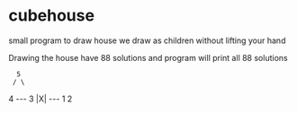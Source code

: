 # cubehouse
small program to draw house we draw as children without lifting your hand

Drawing the house have 88 solutions and program will print all 88 solutions
     
      
      5   
     / \
   4 ---  3
     |X|
     ---
    1   2

